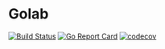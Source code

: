 # Golab
[![Build Status](https://github.com/yew1eb/golab/workflows/CI/badge.svg)](https://github.com/yew1eb/golab/actions)
[![Go Report Card](https://goreportcard.com/badge/github.com/yew1eb/golab)](https://goreportcard.com/report/github.com/yew1eb/golab)
[![codecov](https://codecov.io/gh/yew1eb/golab/branch/master/graph/badge.svg?token=ORKEYNeCg7)](https://codecov.io/gh/yew1eb/golab)
